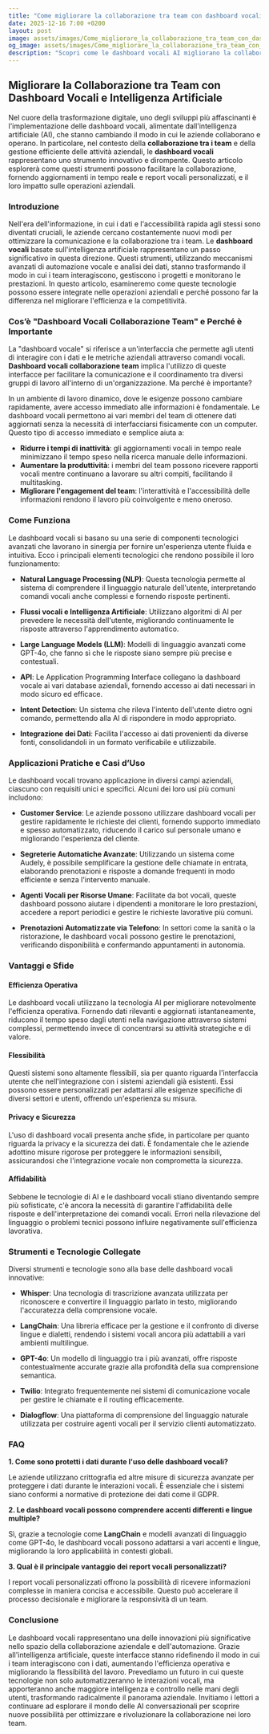```yaml
---
title: "Come migliorare la collaborazione tra team con dashboard vocali AI"
date: 2025-12-16 7:00 +0200
layout: post
image: assets/images/Come_migliorare_la_collaborazione_tra_team_con_dashboard_vocali_AI.jpg
og_image: assets/images/Come_migliorare_la_collaborazione_tra_team_con_dashboard_vocali_AI.jpg
description: "Scopri come le dashboard vocali AI migliorano la collaborazione tra team con aggiornamenti in tempo reale e report vocali personalizzati."
---
```


## Migliorare la Collaborazione tra Team con Dashboard Vocali e Intelligenza Artificiale

Nel cuore della trasformazione digitale, uno degli sviluppi più affascinanti è l'implementazione delle dashboard vocali, alimentate dall'intelligenza artificiale (AI), che stanno cambiando il modo in cui le aziende collaborano e operano. In particolare, nel contesto della **collaborazione tra i team** e della gestione efficiente delle attività aziendali, le **dashboard vocali** rappresentano uno strumento innovativo e dirompente. Questo articolo esplorerà come questi strumenti possono facilitare la collaborazione, fornendo aggiornamenti in tempo reale e report vocali personalizzati, e il loro impatto sulle operazioni aziendali.

### Introduzione

Nell'era dell'informazione, in cui i dati e l'accessibilità rapida agli stessi sono diventati cruciali, le aziende cercano costantemente nuovi modi per ottimizzare la comunicazione e la collaborazione tra i team. Le **dashboard vocali** basate sull'intelligenza artificiale rappresentano un passo significativo in questa direzione. Questi strumenti, utilizzando meccanismi avanzati di automazione vocale e analisi dei dati, stanno trasformando il modo in cui i team interagiscono, gestiscono i progetti e monitorano le prestazioni. In questo articolo, esamineremo come queste tecnologie possono essere integrate nelle operazioni aziendali e perché possono far la differenza nel migliorare l'efficienza e la competitività.

### Cos’è "Dashboard Vocali Collaborazione Team" e Perché è Importante

La "dashboard vocale" si riferisce a un'interfaccia che permette agli utenti di interagire con i dati e le metriche aziendali attraverso comandi vocali. **Dashboard vocali collaborazione team** implica l'utilizzo di queste interfacce per facilitare la comunicazione e il coordinamento tra diversi gruppi di lavoro all'interno di un'organizzazione. Ma perché è importante?

In un ambiente di lavoro dinamico, dove le esigenze possono cambiare rapidamente, avere accesso immediato alle informazioni è fondamentale. Le dashboard vocali permettono ai vari membri del team di ottenere dati aggiornati senza la necessità di interfacciarsi fisicamente con un computer. Questo tipo di accesso immediato e semplice aiuta a:

- **Ridurre i tempi di inattività**: gli aggiornamenti vocali in tempo reale minimizzano il tempo speso nella ricerca manuale delle informazioni.
- **Aumentare la produttività**: i membri del team possono ricevere rapporti vocali mentre continuano a lavorare su altri compiti, facilitando il multitasking.
- **Migliorare l'engagement del team**: l'interattività e l'accessibilità delle informazioni rendono il lavoro più coinvolgente e meno oneroso.

### Come Funziona

Le dashboard vocali si basano su una serie di componenti tecnologici avanzati che lavorano in sinergia per fornire un'esperienza utente fluida e intuitiva. Ecco i principali elementi tecnologici che rendono possibile il loro funzionamento:

- **Natural Language Processing (NLP)**: Questa tecnologia permette al sistema di comprendere il linguaggio naturale dell'utente, interpretando comandi vocali anche complessi e fornendo risposte pertinenti.
  
- **Flussi vocali e Intelligenza Artificiale**: Utilizzano algoritmi di AI per prevedere le necessità dell'utente, migliorando continuamente le risposte attraverso l'apprendimento automatico.

- **Large Language Models (LLM)**: Modelli di linguaggio avanzati come GPT-4o, che fanno sì che le risposte siano sempre più precise e contestuali.

- **API**: Le Application Programming Interface collegano la dashboard vocale ai vari database aziendali, fornendo accesso ai dati necessari in modo sicuro ed efficace.

- **Intent Detection**: Un sistema che rileva l'intento dell'utente dietro ogni comando, permettendo alla AI di rispondere in modo appropriato.

- **Integrazione dei Dati**: Facilita l'accesso ai dati provenienti da diverse fonti, consolidandoli in un formato verificabile e utilizzabile.

### Applicazioni Pratiche e Casi d’Uso

Le dashboard vocali trovano applicazione in diversi campi aziendali, ciascuno con requisiti unici e specifici. Alcuni dei loro usi più comuni includono:

- **Customer Service**: Le aziende possono utilizzare dashboard vocali per gestire rapidamente le richieste dei clienti, fornendo supporto immediato e spesso automatizzato, riducendo il carico sul personale umano e migliorando l'esperienza del cliente.

- **Segreterie Automatiche Avanzate**: Utilizzando un sistema come Audely, è possibile semplificare la gestione delle chiamate in entrata, elaborando prenotazioni e risposte a domande frequenti in modo efficiente e senza l'intervento manuale.

- **Agenti Vocali per Risorse Umane**: Facilitate da bot vocali, queste dashboard possono aiutare i dipendenti a monitorare le loro prestazioni, accedere a report periodici e gestire le richieste lavorative più comuni.

- **Prenotazioni Automatizzate via Telefono**: In settori come la sanità o la ristorazione, le dashboard vocali possono gestire le prenotazioni, verificando disponibilità e confermando appuntamenti in autonomia.

### Vantaggi e Sfide

#### Efficienza Operativa

Le dashboard vocali utilizzano la tecnologia AI per migliorare notevolmente l'efficienza operativa. Fornendo dati rilevanti e aggiornati istantaneamente, riducono il tempo speso dagli utenti nella navigazione attraverso sistemi complessi, permettendo invece di concentrarsi su attività strategiche e di valore.

#### Flessibilità

Questi sistemi sono altamente flessibili, sia per quanto riguarda l'interfaccia utente che nell'integrazione con i sistemi aziendali già esistenti. Essi possono essere personalizzati per adattarsi alle esigenze specifiche di diversi settori e utenti, offrendo un'esperienza su misura.

#### Privacy e Sicurezza

L'uso di dashboard vocali presenta anche sfide, in particolare per quanto riguarda la privacy e la sicurezza dei dati. È fondamentale che le aziende adottino misure rigorose per proteggere le informazioni sensibili, assicurandosi che l'integrazione vocale non comprometta la sicurezza.

#### Affidabilità

Sebbene le tecnologie di AI e le dashboard vocali stiano diventando sempre più sofisticate, c'è ancora la necessità di garantire l'affidabilità delle risposte e dell'interpretazione dei comandi vocali. Errori nella rilevazione del linguaggio o problemi tecnici possono influire negativamente sull'efficienza lavorativa.

### Strumenti e Tecnologie Collegate

Diversi strumenti e tecnologie sono alla base delle dashboard vocali innovative:

- **Whisper**: Una tecnologia di trascrizione avanzata utilizzata per riconoscere e convertire il linguaggio parlato in testo, migliorando l'accuratezza della comprensione vocale.

- **LangChain**: Una libreria efficace per la gestione e il confronto di diverse lingue e dialetti, rendendo i sistemi vocali ancora più adattabili a vari ambienti multilingue.

- **GPT-4o**: Un modello di linguaggio tra i più avanzati, offre risposte contestualmente accurate grazie alla profondità della sua comprensione semantica.

- **Twilio**: Integrato frequentemente nei sistemi di comunicazione vocale per gestire le chiamate e il routing efficacemente.

- **Dialogflow**: Una piattaforma di comprensione del linguaggio naturale utilizzata per costruire agenti vocali per il servizio clienti automatizzato.

### FAQ

**1. Come sono protetti i dati durante l'uso delle dashboard vocali?**

Le aziende utilizzano crittografia ed altre misure di sicurezza avanzate per proteggere i dati durante le interazioni vocali. È essenziale che i sistemi siano conformi a normative di protezione dei dati come il GDPR.

**2. Le dashboard vocali possono comprendere accenti differenti e lingue multiple?**

Sì, grazie a tecnologie come **LangChain** e modelli avanzati di linguaggio come GPT-4o, le dashboard vocali possono adattarsi a vari accenti e lingue, migliorando la loro applicabilità in contesti globali.

**3. Qual è il principale vantaggio dei report vocali personalizzati?**

I report vocali personalizzati offrono la possibilità di ricevere informazioni complesse in maniera concisa e accessibile. Questo può accelerare il processo decisionale e migliorare la responsività di un team.

### Conclusione

Le dashboard vocali rappresentano una delle innovazioni più significative nello spazio della collaborazione aziendale e dell'automazione. Grazie all'intelligenza artificiale, queste interfacce stanno ridefinendo il modo in cui i team interagiscono con i dati, aumentando l'efficienza operativa e migliorando la flessibilità del lavoro. Prevediamo un futuro in cui queste tecnologie non solo automatizzeranno le interazioni vocali, ma apporteranno anche maggiore intelligenza e controllo nelle mani degli utenti, trasformando radicalmente il panorama aziendale. Invitiamo i lettori a continuare ad esplorare il mondo delle AI conversazionali per scoprire nuove possibilità per ottimizzare e rivoluzionare la collaborazione nei loro team.